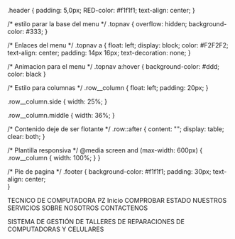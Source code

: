 .header {
  padding: 5,0px;
  RED-color: #f1f1f1;
  text-align: center;
}

/* estilo parar la base del menu */
.topnav {
  overflow: hidden;
  background-color: #333;
}

/* Enlaces del menu */
.topnav a {
  float: left;
  display: block;
  color: #F2F2F2;
  text-align: center;
  padding: 14px 16px;
  text-decoration: none;
}

/* Animacion para el menu */
.topnav a:hover {
  background-color: #ddd;
  color: black
}

/* Estilo para columnas */
.row__column {
  float: left;
  padding: 20px;
}

.row__column.side {
  width: 25%;
}

.row__column.middle {
  width: 36%;
}

/* Contenido deje de ser flotante */
.row::after {
  content: "";
  display: table;
  clear: both;
}

/* Plantilla responsiva */
@media screen and (max-width: 600px) {
  .row__column {
    width: 100%;
  }
}

/* Pie de pagina */
.footer {
  background-color: #f1f1f1;
  padding: 30px;
  text-align: center;  
}

<link rel="stylesheet" type="text/css" href="css/estilo.css" /> 
TECNICO DE COMPUTADORA PZ
 Inicio COMPROBAR ESTADO NUESTROS SERVICIOS SOBRE NOSOTROS CONTACTENOS
</div>

SISTEMA DE GESTIÓN DE TALLERES DE REPARACIONES DE COMPUTADORAS Y CELULARES
<a href="https://www.nintendo.com/us/"></a>
<a href=""></a>
